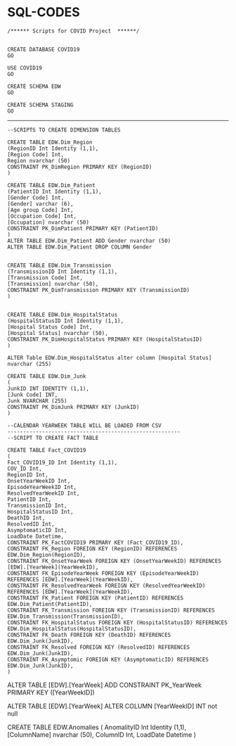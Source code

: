 # SQL-CODES


	/****** Scripts for COVID Project  ******/

	
	CREATE DATABASE COVID19
	GO

	USE COVID19
	GO

	CREATE SCHEMA EDW
	GO

	CREATE SCHEMA STAGING
	GO
----------------------------------------------
    --SCRIPTS TO CREATE DIMENSION TABLES

	CREATE TABLE EDW.Dim_Region 
	(RegionID Int Identity (1,1),
	[Region Code] Int,
	Region nvarchar (50)
	CONSTRAINT PK_DimRegion PRIMARY KEY (RegionID)
	)

	CREATE TABLE EDW.Dim_Patient
	(PatientID Int Identity (1,1),
	[Gender Code] Int,
	[Gender] varchar (6),
	[Age group Code] Int,
	[Occupation Code] Int,
	[Occupation] nvarchar (50)
	CONSTRAINT PK_DimPatient PRIMARY KEY (PatientID)
	)
	ALTER TABLE EDW.Dim_Patient ADD Gender nvarchar (50)
	ALTER TABLE EDW.Dim_Patient DROP COLUMN Gender 


	CREATE TABLE EDW.Dim_Transmission
	(TransmissionID Int Identity (1,1),
	[Transmission Code] Int,
	[Transmission] nvarchar (50),
	CONSTRAINT PK_DimTransmission PRIMARY KEY (TransmissionID)
	)


	CREATE TABLE EDW.Dim_HospitalStatus
	(HospitalStatusID Int Identity (1,1),
	[Hospital Status Code] Int,
	[Hospital Status] nvarchar (50),
	CONSTRAINT PK_DimHospitalStatus PRIMARY KEY (HospitalStatusID)
	)

	ALTER Table EDW.Dim_HospitalStatus alter column [Hospital Status] nvarchar (255)

	CREATE TABLE EDW.Dim_Junk
	(
	JunkID INT IDENTITY (1,1),
	[Junk Code] INT,
	Junk NVARCHAR (255)
	CONSTRAINT PK_DimJunk PRIMARY KEY (JunkID)
	)

	--CALENDAR YEARWEEK TABLE WILL BE LOADED FROM CSV
	-------------------------------------------------------
	--SCRIPT TO CREATE FACT TABLE

	CREATE TABLE Fact_COVID19
	(
	Fact_COVID19_ID Int Identity (1,1),
	COV_ID Int,
	RegionID Int,
	OnsetYearWeekID Int,
	EpisodeYearWeekID Int,
	ResolvedYearWeekID Int,
	PatientID Int,
	TransmissionID Int, 
	HospitalStatusID Int, 
	DeathID Int,
	ResolvedID Int,
	AsymptomaticID Int,
	LoadDate Datetime,
	CONSTRAINT PK_FactCOVID19 PRIMARY KEY (Fact_COVID19_ID),
	CONSTRAINT FK_Region FOREIGN KEY (RegionID) REFERENCES EDW.Dim_Region(RegionID),
	CONSTRAINT FK_OnsetYearWeek FOREIGN KEY (OnsetYearWeekID) REFERENCES [EDW].[YearWeek](YearWeekID),
	CONSTRAINT FK_EpisodeYearWeek FOREIGN KEY (EpisodeYearWeekID) REFERENCES [EDW].[YearWeek](YearWeekID),
	CONSTRAINT FK_ResolvedYearWeek FOREIGN KEY (ResolvedYearWeekID) REFERENCES [EDW].[YearWeek](YearWeekID),
	CONSTRAINT FK_Patient FOREIGN KEY (PatientID) REFERENCES EDW.Dim_Patient(PatientID),
	CONSTRAINT FK_Transmission FOREIGN KEY (TransmissionID) REFERENCES EDW.Dim_Transmission(TransmissionID),
	CONSTRAINT FK_HospitalStatus FOREIGN KEY (HospitalStatusID) REFERENCES EDW.Dim_HospitalStatus(HospitalStatusID),
	CONSTRAINT FK_Death FOREIGN KEY (DeathID) REFERENCES EDW.Dim_Junk(JunkID),
	CONSTRAINT FK_Resolved FOREIGN KEY (ResolvedID) REFERENCES EDW.Dim_Junk(JunkID),
	CONSTRAINT FK_Asymptomic FOREIGN KEY (AsymptomaticID) REFERENCES EDW.Dim_Junk(JunkID),
	)

ALTER TABLE [EDW].[YearWeek] ADD CONSTRAINT PK_YearWeek PRIMARY KEY ([YearWeekID])

ALTER TABLE [EDW].[YearWeek] ALTER COLUMN [YearWeekID] INT not null


CREATE TABLE EDW.Anomalies
(
AnomalityID Int Identity (1,1),
[ColumnName] nvarchar (50),
ColumnID Int,
LoadDate Datetime
)
